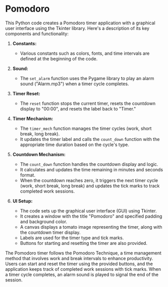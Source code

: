 # Pomodoro
This Python code creates a Pomodoro timer application with a graphical user interface using the Tkinter library. Here's a description of its key components and functionality:

1. **Constants:**
   - Various constants such as colors, fonts, and time intervals are defined at the beginning of the code.

2. **Sound:**
   - The `set_alarm` function uses the Pygame library to play an alarm sound ("Alarm.mp3") when a timer cycle completes.

3. **Timer Reset:**
   - The `reset` function stops the current timer, resets the countdown display to "00:00", and resets the label back to "Timer."

4. **Timer Mechanism:**
   - The `timer_mech` function manages the timer cycles (work, short break, long break).
   - It updates the timer label and calls the `count_down` function with the appropriate time duration based on the cycle's type.

5. **Countdown Mechanism:**
   - The `count_down` function handles the countdown display and logic.
   - It calculates and updates the time remaining in minutes and seconds format.
   - When the countdown reaches zero, it triggers the next timer cycle (work, short break, long break) and updates the tick marks to track completed work sessions.

6. **UI Setup:**
   - The code sets up the graphical user interface (GUI) using Tkinter.
   - It creates a window with the title "Pomodoro" and specified padding and background color.
   - A canvas displays a tomato image representing the timer, along with the countdown timer display.
   - Labels are used for the timer type and tick marks.
   - Buttons for starting and resetting the timer are also provided.

The Pomodoro timer follows the Pomodoro Technique, a time management method that involves work and break intervals to enhance productivity. Users can start and reset the timer using the provided buttons, and the application keeps track of completed work sessions with tick marks. When a timer cycle completes, an alarm sound is played to signal the end of the session.
